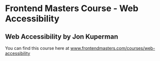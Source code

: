# Frontend Masters Course - Web Accessibility
## Web Accessibility by Jon Kuperman

You can find this course here at www.frontendmasters.com/courses/web-accessibility
